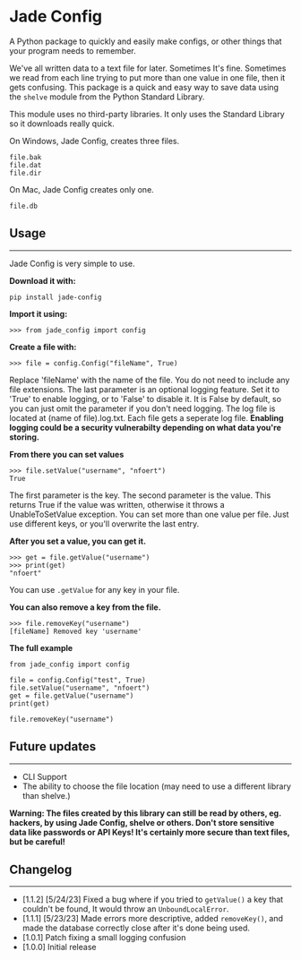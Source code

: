 # Jade Config
A Python package to quickly and easily make configs, or other things that your program needs to remember.

We've all written data to a text file for later. Sometimes It's fine. Sometimes we read from each line trying to put more than one value in one file, then it gets confusing. This package is a quick and easy way to save data using the `shelve` module from the Python Standard Library.

This module uses no third-party libraries. It only uses the Standard Library so it downloads really quick.

On Windows, Jade Config, creates three files.
```
file.bak
file.dat
file.dir
```
On Mac, Jade Config creates only one.
```
file.db
```

## Usage
<hr>
Jade Config is very simple to use.

**Download it with:**
```
pip install jade-config
```

**Import it using:**
```
>>> from jade_config import config
```

**Create a file with:**
```
>>> file = config.Config("fileName", True)
```
Replace 'fileName' with the name of the file. You do not need to include any file extensions. The last parameter is an optional logging feature. Set it to 'True' to enable logging, or to 'False' to disable it. It is False by default, so you can just omit the parameter if you don't need logging. The log file is located at (name of file).log.txt. Each file gets a seperate log file. **Enabling logging could be a security vulnerabilty depending on what data you're storing.**

**From there you can set values**
```
>>> file.setValue("username", "nfoert")
True
```
The first parameter is the key. The second parameter is the value. This returns True if the value was written, otherwise it throws a UnableToSetValue exception.
You can set more than one value per file. Just use different keys, or you'll overwrite the last entry.

**After you set a value, you can get it.**
```
>>> get = file.getValue("username")
>>> print(get)
"nfoert"
```
You can use `.getValue` for any key in your file.

**You can also remove a key from the file.**
```
>>> file.removeKey("username")
[fileName] Removed key 'username'
```

**The full example**
```
from jade_config import config

file = config.Config("test", True)
file.setValue("username", "nfoert")
get = file.getValue("username")
print(get)

file.removeKey("username")
```

## Future updates
<hr>

<ul>
  <li>CLI Support</li>
  <li>The ability to choose the file location (may need to use a different library than shelve.)</li>
</ul>

**Warning: The files created by this library can still be read by others, eg. hackers, by using Jade Config, shelve or others. Don't store sensitive data like passwords or API Keys! It's certainly more secure than text files, but be careful!**

## Changelog
<hr>

- [1.1.2] [5/24/23] Fixed a bug where if you tried to `getValue()` a key that couldn't be found, It would throw an `UnboundLocalError`.
- [1.1.1] [5/23/23] Made errors more descriptive, added `removeKey()`, and made the database correctly close after it's done being used.
- [1.0.1] Patch fixing a small logging confusion
- [1.0.0] Initial release
